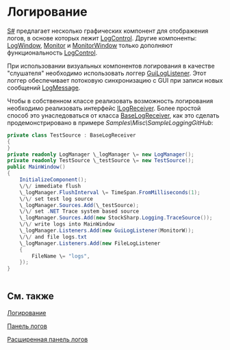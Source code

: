 # Логирование

[S\#](StockSharpAbout.md) предлагает несколько графических компонент для отображения логов, в основе которых лежит [LogControl](../api/StockSharp.Xaml.LogControl.html). Другие компоненты: [LogWindow](../api/StockSharp.Xaml.LogWindow.html), [Monitor](../api/StockSharp.Xaml.Monitor.html) и [MonitorWindow](../api/StockSharp.Xaml.MonitorWindow.html) только дополняют функциональность [LogControl](../api/StockSharp.Xaml.LogControl.html). 

При использовании визуальных компонентов логирования в качестве "слушателя" необходимо использовать логгер [GuiLogListener](../api/StockSharp.Xaml.GuiLogListener.html). Этот логгер обеспечивает потоковую синхронизацию с GUI при записи новых сообщений [LogMessage](../api/StockSharp.Logging.LogMessage.html).

Чтобы в собственном классе реализовать возможность логирования необходимо реализовать интерфейс [ILogReceiver](../api/StockSharp.Logging.ILogReceiver.html). Более простой способ это унаследоваться от класса [BaseLogReceiver](../api/StockSharp.Logging.BaseLogReceiver.html), как это сделать продемонстрировано в примере *Samples\\Misc\\SampleLoggingGitHub*:

```cs
private class TestSource : BaseLogReceiver
{
}
private readonly LogManager \_logManager \= new LogManager();
private readonly TestSource \_testSource \= new TestSource();
public MainWindow()
{
	InitializeComponent();
	\/\/ immediate flush
	\_logManager.FlushInterval \= TimeSpan.FromMilliseconds(1);
	\/\/ set test log source
	\_logManager.Sources.Add(\_testSource);
	\/\/ set .NET Trace system based source
	\_logManager.Sources.Add(new StockSharp.Logging.TraceSource());
	\/\/ write logs into MainWindow
	\_logManager.Listeners.Add(new GuiLogListener(MonitorW));
	\/\/ and file logs.txt
	\_logManager.Listeners.Add(new FileLogListener
	{
		FileName \= "logs",
	});
}
	  				
```

## См. также

[Логирование](Logging.md)

[Панель логов](GUILogControl.md)

[Расширенная панель логов](GUIMonitor.md)
